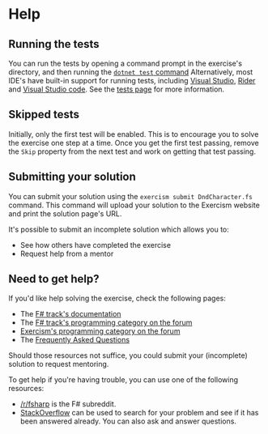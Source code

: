 # Help

## Running the tests

You can run the tests by opening a command prompt in the exercise's directory, and then running the [`dotnet test` command](https://docs.microsoft.com/en-us/dotnet/core/tools/dotnet-test)
Alternatively, most IDE's have built-in support for running tests, including [Visual Studio](https://docs.microsoft.com/en-us/visualstudio/test/run-unit-tests-with-test-explorer), [Rider](https://www.jetbrains.com/help/rider/Unit_Testing_in_Solution.html) and [Visual Studio code](https://github.com/OmniSharp/omnisharp-vscode/wiki/How-to-run-and-debug-unit-tests).
See the [tests page](https://exercism.io/tracks/fsharp/tests) for more information.

## Skipped tests

Initially, only the first test will be enabled.
This is to encourage you to solve the exercise one step at a time.
Once you get the first test passing, remove the `Skip` property from the next test and work on getting that test passing.

## Submitting your solution

You can submit your solution using the `exercism submit DndCharacter.fs` command.
This command will upload your solution to the Exercism website and print the solution page's URL.

It's possible to submit an incomplete solution which allows you to:

- See how others have completed the exercise
- Request help from a mentor

## Need to get help?

If you'd like help solving the exercise, check the following pages:

- The [F# track's documentation](https://exercism.org/docs/tracks/fsharp)
- The [F# track's programming category on the forum](https://forum.exercism.org/c/programming/fsharp)
- [Exercism's programming category on the forum](https://forum.exercism.org/c/programming/5)
- The [Frequently Asked Questions](https://exercism.org/docs/using/faqs)

Should those resources not suffice, you could submit your (incomplete) solution to request mentoring.

To get help if you're having trouble, you can use one of the following resources:

- [/r/fsharp](https://www.reddit.com/r/fsharp) is the F# subreddit.
- [StackOverflow](http://stackoverflow.com/questions/tagged/f%23) can be used to search for your problem and see if it has been answered already. You can also ask and answer questions.